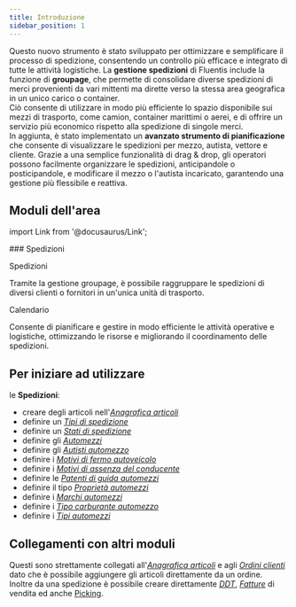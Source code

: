 ```yaml
---
title: Introduzione
sidebar_position: 1
---
```


Questo nuovo strumento è stato sviluppato per ottimizzare e semplificare il processo di spedizione, consentendo un controllo più efficace e integrato di tutte le attività logistiche.
La **gestione spedizioni** di Fluentis include la funzione di **groupage**, che permette di consolidare diverse spedizioni di merci provenienti da vari mittenti ma dirette verso la stessa area geografica in un unico carico o container.       
Ciò consente di utilizzare in modo più efficiente lo spazio disponibile sui mezzi di trasporto, come camion, container marittimi o aerei, e di offrire un servizio più economico rispetto alla spedizione di singole merci.         
In aggiunta, è stato implementato un **avanzato strumento di pianificazione** che consente di visualizzare le spedizioni per mezzo, autista, vettore e cliente. Grazie a una semplice funzionalità di drag & drop, gli operatori possono facilmente organizzare le spedizioni, anticipandole o posticipandole, e modificare il mezzo o l'autista incaricato, garantendo una gestione più flessibile e reattiva.

## Moduli dell'area 

import Link from '@docusaurus/Link';

<div className="cardContainer">
    <div className="card">
###     <Link to="/docs/logistics/shipping/shippings-intro">Spedizioni</Link>
        <p><Link to="/docs/logistics/shipping/shippings" className="bold-link">Spedizioni</Link></p>
        <p>Tramite la gestione groupage, è possibile raggruppare le spedizioni di diversi clienti o fornitori in un'unica unità di trasporto.</p>
        <p><Link to="/docs/logistics/shipping/calendar" className="bold-link">Calendario</Link></p>
        <p>Consente di pianificare e gestire in modo efficiente le attività operative e logistiche, ottimizzando le risorse e migliorando il coordinamento delle spedizioni.</p>
    </div>
</div>

## Per iniziare ad utilizzare   

le **Spedizioni**:
- creare degli articoli nell'[*Anagrafica articoli*](/docs/erp-home/registers/items/create-new-item) 
- definire un [*Tipi di spedizione*](/docs/configurations/tables/logistics/shipping-type)        
- definire un [*Stati di spedizione*](/docs/configurations/tables/logistics/shipping-states)     
- definire gli [*Automezzi*](/docs/logistics/motorvehicles/motorvehicle)   
- definire gli [*Autisti automezzo*](/docs/logistics/motorvehicles/motorvehicle-drivers)      
- definire i [*Motivi di fermo autoveicolo*](/docs/configurations/tables/logistics/motorvehicle-off-time-reasons)     
- definire i [*Motivi di assenza del conducente*](/docs/configurations/tables/logistics/driver-off-time-reasons) 
- definire le [*Patenti di guida automezzi*](/docs/configurations/tables/logistics/motorvehicle-driving-licences)     
- definire il tipo [*Proprietà automezzi*](/docs/configurations/tables/logistics/motorvehicle-ownership)   
- definire i [*Marchi automezzi*](/docs/configurations/tables/logistics/motorvehicle-brands)   
- definire i [*Tipo carburante automezzo*](/docs/configurations/tables/logistics/motorvehicle-gas-type)  
- definire i [*Tipi automezzi*](/docs/configurations/tables/logistics/motorvehicle-Type)  

## Collegamenti con altri moduli
Questi sono strettamente collegati all'[*Anagrafica articoli*](/docs/erp-home/registers/items/create-new-item) e agli [*Ordini clienti*](/docs/sales/sales-orders/settings) dato che è possibile aggiungere gli articoli direttamente da un ordine.           
Inoltre da una spedizione è possibile creare direttamente [*DDT*](/docs/sales/sales-delivery-notes/insert-delivery-notes/search-sales-dn), [*Fatture*](/docs/sales/sales-invoices/general-overview) di vendita ed anche [Picking](/docs/logistics/picking/picking-intro). 